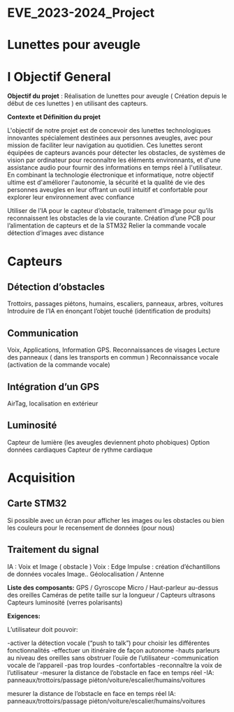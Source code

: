 # EVE_2023-2024_Project

# Lunettes pour aveugle

# I Objectif General
**Objectif du projet** : Réalisation de lunettes pour aveugle ( Création depuis le début de ces lunettes ) en utilisant des capteurs. 

**Contexte et Définition du projet**

L'objectif de notre projet est de concevoir des lunettes technologiques innovantes spécialement destinées aux personnes aveugles, avec pour mission de faciliter leur navigation au quotidien. Ces lunettes seront équipées de capteurs avancés pour détecter les obstacles, de systèmes de vision par ordinateur pour reconnaître les éléments environnants, et d'une assistance audio pour fournir des informations en temps réel à l'utilisateur. En combinant la technologie électronique et informatique, notre objectif ultime est d'améliorer l'autonomie, la sécurité et la qualité de vie des personnes aveugles en leur offrant un outil intuitif et confortable pour explorer leur environnement avec confiance

Utiliser de l’IA pour le capteur d’obstacle, traitement d’image pour qu’ils reconnaissent les obstacles de la vie courante.
Création d’une PCB pour l’alimentation de capteurs et de la STM32
Relier la commande vocale détection d’images avec distance

	
# Capteurs
## Détection d’obstacles
Trottoirs, passages piétons, humains, escaliers, panneaux, arbres, voitures
Introduire de l’IA en énonçant l’objet touché (identification de produits)
## Communication
Voix, Applications, Information GPS.
Reconnaissances de visages
Lecture des panneaux ( dans les transports en commun ) 
Reconnaissance vocale (activation de la commande vocale)

## Intégration d’un GPS
AirTag, localisation en extérieur
## Luminosité
Capteur de lumière (les aveugles deviennent photo phobiques)
Option données cardiaques
Capteur de rythme cardiaque

# Acquisition
## Carte STM32
Si possible avec un écran pour afficher les images ou les obstacles ou bien les couleurs pour le recensement de données (pour nous)


## Traitement du signal
IA : Voix  et Image ( obstacle )
Voix : Edge Impulse : création d’échantillons de données vocales
Image.. 
Géolocalisation / Antenne 


**Liste des composants:**
GPS / Gyroscope
Micro / Haut-parleur au-dessus des oreilles
Caméras de petite taille sur la longueur / Capteurs ultrasons
Capteurs luminosité (verres polarisants)

**Exigences:**

L’utilisateur doit pouvoir:

-activer la détection vocale (“push to talk”) pour choisir les différentes fonctionnalités
-effectuer un itinéraire de façon autonome 
-hauts parleurs au niveau des oreilles sans obstruer l’ouïe de l’utilisateur
-communication vocale de l’appareil
-pas trop lourdes
-confortables
-reconnaître la voix de l’utilisateur
-mesurer la distance de l’obstacle en face en temps réel
-IA: panneaux/trottoirs/passage piéton/voiture/escalier/humains/voitures

mesurer la distance de l’obstacle en face en temps réel
IA: panneaux/trottoirs/passage piéton/voiture/escalier/humains/voitures





